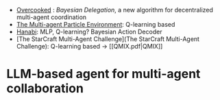 
- [Overcooked](https://arxiv.org/pdf/2003.11778) : _Bayesian Delegation_, a new algorithm for decentralized multi-agent coordination
- [The Multi-agent Particle Environment](https://proceedings.neurips.cc/paper_files/paper/2017/file/68a9750337a418a86fe06c1991a1d64c-Paper.pdf): Q-learning based  
- [Hanabi](https://arxiv.org/pdf/1902.00506): MLP, Q-learning? Bayesian Action Decoder 
- [The StarCraft Multi-Agent Challenge](The StarCraft Multi-Agent Challenge): Q-learning based ->  [[QMIX.pdf|QMIX]]


# LLM-based agent for multi-agent collaboration




